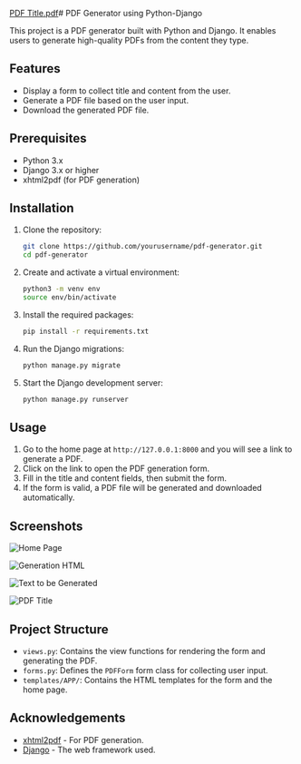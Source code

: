 [PDF Title.pdf](https://github.com/user-attachments/files/16436909/PDF.Title.pdf)# PDF Generator using Python-Django

This project is a PDF generator built with Python and Django. It enables users to generate high-quality PDFs from the content they type.

## Features

- Display a form to collect title and content from the user.
- Generate a PDF file based on the user input.
- Download the generated PDF file.

## Prerequisites

- Python 3.x
- Django 3.x or higher
- xhtml2pdf (for PDF generation)

## Installation

1. Clone the repository:

    ```sh
    git clone https://github.com/yourusername/pdf-generator.git
    cd pdf-generator
    ```

2. Create and activate a virtual environment:

    ```sh
    python3 -m venv env
    source env/bin/activate
    ```

3. Install the required packages:

    ```sh
    pip install -r requirements.txt
    ```

4. Run the Django migrations:

    ```sh
    python manage.py migrate
    ```

5. Start the Django development server:

    ```sh
    python manage.py runserver
    ```

## Usage

1. Go to the home page at `http://127.0.0.1:8000` and you will see a link to generate a PDF.
2. Click on the link to open the PDF generation form.
3. Fill in the title and content fields, then submit the form.
4. If the form is valid, a PDF file will be generated and downloaded automatically.

## Screenshots
![Home Page](https://github.com/user-attachments/assets/39ee8f81-822f-425f-a7ac-1d64a6a0aed3)

![Generation HTML](https://github.com/user-attachments/assets/90c3d8c5-68c1-4888-98ce-30e798cb7b37)

![Text to be Generated](https://github.com/user-attachments/assets/29b1fa30-7700-4726-8d0b-2a7bc8f41ffd)

![PDF Title](https://github.com/user-attachments/assets/399bcb3f-f988-4fcb-a292-c7eb55177338)


## Project Structure

- `views.py`: Contains the view functions for rendering the form and generating the PDF.
- `forms.py`: Defines the `PDFForm` form class for collecting user input.
- `templates/APP/`: Contains the HTML templates for the form and the home page.

## Acknowledgements

- [xhtml2pdf](https://pypi.org/project/xhtml2pdf/) - For PDF generation.
- [Django](https://www.djangoproject.com/) - The web framework used.
